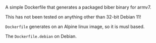 A simple Dockerfile that generates a packaged biber binary for armv7.

This has not been tested on anything other than 32-bit Debian 11!

`Dockerfile` generates on an Alpine linux image, so it is musl based.

The `Dockerfile.debian` on Debian.
